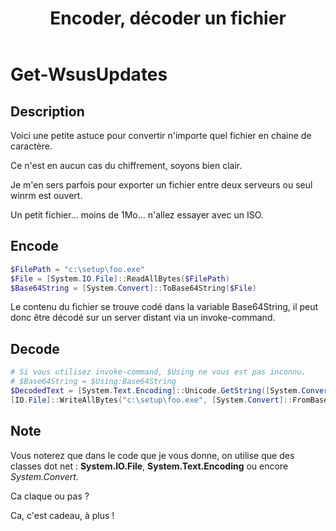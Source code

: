 ﻿---
title:  "Encoder, décoder un fichier"
excerpt: "Petite astuce pour consigner un fichier dans une variable par exemple."
category: PowerShell
tags: 
  - PowerShell
  - Tips
  - Base64
---

# Get-WsusUpdates

## Description

Voici une petite astuce pour convertir n'importe quel fichier en chaine de caractère.

Ce n'est en aucun cas du chiffrement, soyons bien clair.

Je m'en sers parfois pour exporter un fichier entre deux serveurs ou seul winrm est ouvert.

Un petit fichier... moins de 1Mo... n'allez essayer avec un ISO.

## Encode
 
```powershell
$FilePath = "c:\setup\foo.exe"
$File = [System.IO.File]::ReadAllBytes($FilePath)
$Base64String = [System.Convert]::ToBase64String($File)
```
Le contenu du fichier se trouve codé dans la variable Base64String, il peut donc être décodé sur un server distant via un invoke-command.

## Decode

```powershell
# Si vous utilisez invoke-command, $Using ne vous est pas inconnu.
# $Base64String = $Using:Base64String
$DecodedText = [System.Text.Encoding]::Unicode.GetString([System.Convert]::FromBase64String($Base64String))
[IO.File]::WriteAllBytes("c:\setup\foo.exe", [System.Convert]::FromBase64String($DecodedText))
```
## Note

Vous noterez que dans le code que je vous donne, on utilise que des classes dot net : **System.IO.File**, **System.Text.Encoding** ou encore _System.Convert_.

Ca claque ou pas ?



Ca, c'est cadeau, à plus !